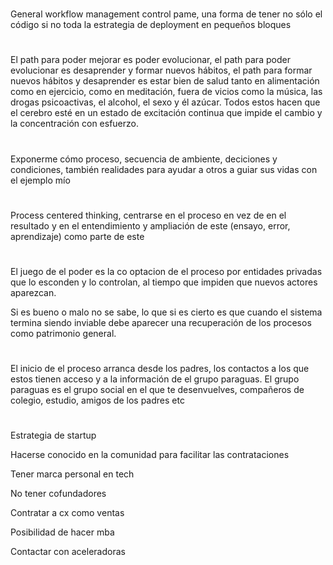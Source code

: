 # 
General workflow management control pame, una forma de tener no sólo el código si no toda la estrategia de deployment en pequeños bloques 

#
El path para poder mejorar es poder evolucionar, el path para poder evolucionar es desaprender y formar nuevos hábitos, el path para formar nuevos hábitos y desaprender es estar bien de salud tanto en alimentación como en ejercicio, como en meditación, fuera de vicios como la música, las drogas psicoactivas, el alcohol, el sexo y él azúcar. Todos estos hacen que el cerebro esté en un estado de excitación continua que impide el cambio y la concentración con esfuerzo.

# 
Exponerme cómo proceso, secuencia de ambiente, deciciones y condiciones, también realidades para ayudar a otros a guiar sus vidas con el ejemplo mío 

#
Process centered thinking, centrarse en el proceso en vez de en el resultado y en el entendimiento y ampliación de este (ensayo, error, aprendizaje) como parte de este

#
El juego de el poder es la co optacion de el proceso por entidades privadas que lo esconden y lo controlan, al tiempo que impiden que nuevos actores aparezcan.

Si es bueno o malo no se sabe, lo que si es cierto es que cuando el sistema termina siendo inviable debe aparecer una recuperación de los procesos como patrimonio general.

#
El inicio de el proceso arranca desde los padres, los contactos a los que estos tienen acceso y a la información de el grupo paraguas. El grupo paraguas es el grupo social en el que te desenvuelves, compañeros de colegio, estudio, amigos de los padres etc 

# 
Estrategia de startup 

Hacerse conocido en la comunidad para facilitar las contrataciones 

Tener marca personal en tech 

No tener cofundadores 

Contratar a cx como ventas

Posibilidad de hacer mba 

Contactar con aceleradoras 
